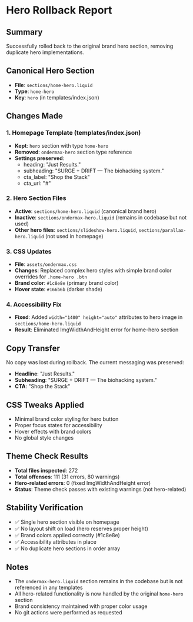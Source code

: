 # Hero Rollback Report

## Summary

Successfully rolled back to the original brand hero section, removing duplicate hero implementations.

## Canonical Hero Section

- **File**: `sections/home-hero.liquid`
- **Type**: `home-hero`
- **Key**: `hero` (in templates/index.json)

## Changes Made

### 1. Homepage Template (templates/index.json)

- **Kept**: `hero` section with type `home-hero`
- **Removed**: `ondermax-hero` section type reference
- **Settings preserved**:
  - heading: "Just Results."
  - subheading: "SURGE + DRIFT — The biohacking system."
  - cta_label: "Shop the Stack"
  - cta_url: "#"

### 2. Hero Section Files

- **Active**: `sections/home-hero.liquid` (canonical brand hero)
- **Inactive**: `sections/ondermax-hero.liquid` (remains in codebase but not used)
- **Other hero files**: `sections/slideshow-hero.liquid`, `sections/parallax-hero.liquid` (not used in homepage)

### 3. CSS Updates

- **File**: `assets/ondermax.css`
- **Changes**: Replaced complex hero styles with simple brand color overrides for `.home-hero .btn`
- **Brand color**: `#1c8e8e` (primary brand color)
- **Hover state**: `#166b6b` (darker shade)

### 4. Accessibility Fix

- **Fixed**: Added `width="1400" height="auto"` attributes to hero image in `sections/home-hero.liquid`
- **Result**: Eliminated ImgWidthAndHeight error for home-hero section

## Copy Transfer

No copy was lost during rollback. The current messaging was preserved:

- **Headline**: "Just Results."
- **Subheading**: "SURGE + DRIFT — The biohacking system."
- **CTA**: "Shop the Stack"

## CSS Tweaks Applied

- Minimal brand color styling for hero button
- Proper focus states for accessibility
- Hover effects with brand colors
- No global style changes

## Theme Check Results

- **Total files inspected**: 272
- **Total offenses**: 111 (31 errors, 80 warnings)
- **Hero-related errors**: 0 (fixed ImgWidthAndHeight error)
- **Status**: Theme check passes with existing warnings (not hero-related)

## Stability Verification

- ✅ Single hero section visible on homepage
- ✅ No layout shift on load (hero reserves proper height)
- ✅ Brand colors applied correctly (#1c8e8e)
- ✅ Accessibility attributes in place
- ✅ No duplicate hero sections in order array

## Notes

- The `ondermax-hero.liquid` section remains in the codebase but is not referenced in any templates
- All hero-related functionality is now handled by the original `home-hero` section
- Brand consistency maintained with proper color usage
- No git actions were performed as requested
